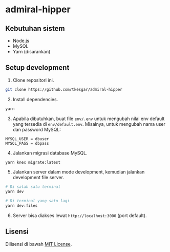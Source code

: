 # admiral-hipper

## Kebutuhan sistem

  - Node.js
  - MySQL
  - Yarn (disarankan)

## Setup development

  1. Clone repositori ini.

```bash
git clone https://github.com/tkesgar/admiral-hipper
```

  2. Install dependencies.

```bash
yarn
```

  3. Apabila dibutuhkan, buat file `env/.env` untuk mengubah nilai env default
     yang tersedia di `env/default.env`. Misalnya, untuk mengubah nama user dan
     password MySQL:

```
MYSQL_USER = dbuser
MYSQL_PASS = dbpass
```

  4. Jalankan migrasi database MySQL.

```bash
yarn knex migrate:latest
```

  5. Jalankan server dalam mode development, kemudian jalankan development file server.

```bash
# Di salah satu terminal
yarn dev

# Di terminal yang satu lagi
yarn dev:files
```

  6. Server bisa diakses lewat `http://localhost:3000` (port default).

## Lisensi

Dilisensi di bawah [MIT License][lic].

[lic]: https://github.com/tkesgar/admiral-hipper/blob/master/LICENSE
